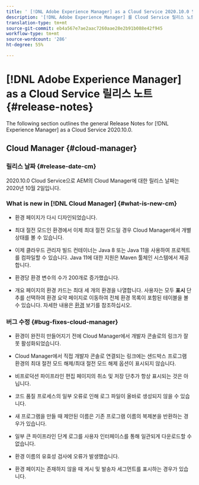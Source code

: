 ```yaml
---
title: ' [!DNL Adobe Experience Manager] as a Cloud Service 2020.10.0 릴리스의 릴리스 노트'
description: '[!DNL Adobe Experience Manager] 를 Cloud Service 릴리스 노트로 사용하십시오.'
translation-type: tm+mt
source-git-commit: eb4a567e7ae2aac7260aae28e2b91b088e42f945
workflow-type: tm+mt
source-wordcount: '286'
ht-degree: 55%

---
```



# [!DNL Adobe Experience Manager] as a Cloud Service 릴리스 노트 {#release-notes}

The following section outlines the general Release Notes for [!DNL Experience Manager] as a Cloud Service 2020.10.0.

## Cloud Manager {#cloud-manager}

### 릴리스 날짜 {#release-date-cm}

2020.10.0 Cloud Service으로 AEM의 Cloud Manager에 대한 릴리스 날짜는 2020년 10월 2일입니다.

### What is new in [!DNL Cloud Manager] {#what-is-new-cm}

* 환경 페이지가 다시 디자인되었습니다.

* 최대 절전 모드인 환경에서 이제 최대 절전 모드일 경우 Cloud Manager에서 개별 상태를 볼 수 있습니다.

* 이제 클라우드 관리자 빌드 컨테이너는 Java 8 또는 Java 11을 사용하여 프로젝트를 컴파일할 수 있습니다. Java 11에 대한 지원은 Maven 툴체인 시스템에서 제공합니다.

* 환경당 환경 변수의 수가 200개로 증가했습니다.

* 개요 페이지의 환경 카드는 최대 세 개의 환경을 나열합니다. 사용자는 모두 **표시** 단추를 선택하여 환경 요약 페이지로 이동하여 전체 환경 목록이 포함된 테이블을 볼 수 있습니다.
자세한 내용은 [환경](/help/implementing/cloud-manager/manage-environments.md#viewing-environment) 보기를 참조하십시오.

### 버그 수정 {#bug-fixes-cloud-manager}

* 환경이 완전히 만들어지기 전에 Cloud Manager에서 개발자 콘솔로의 링크가 잘못 활성화되었습니다.

* Cloud Manager에서 직접 개발자 콘솔로 연결되는 링크에는 샌드박스 프로그램 환경의 최대 절전 모드 해제/최대 절전 모드 해제 옵션이 표시되지 않습니다.

* 비프로덕션 파이프라인 편집 페이지의 취소 및 저장 단추가 항상 표시되는 것은 아닙니다.

* 코드 품질 프로세스의 일부 오류로 인해 로그 파일이 올바로 생성되지 않을 수 있습니다.

* 새 프로그램을 만들 때 제안된 이름은 기존 프로그램 이름의 복제본을 반환하는 경우가 있습니다.

* 일부 큰 파이프라인 단계 로그를 사용자 인터페이스를 통해 일관되게 다운로드할 수 없습니다.

* 환경 이름의 유효성 검사에 오류가 발생했습니다.

* 환경 페이지는 존재하지 않을 때 게시 및 발송자 세그먼트를 표시하는 경우가 있습니다.
